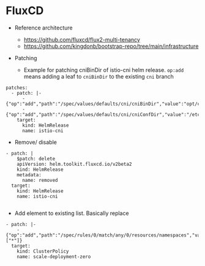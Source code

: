 # FluxCD

* Reference architecture
    * https://github.com/fluxcd/flux2-multi-tenancy
    * https://github.com/kingdonb/bootstrap-repo/tree/main/infrastructure


* Patching
  * Example for patching cniBinDir of istio-cni helm release. `op:add` means adding a leaf to `cniBinDir` to the existing `cni` branch
```
patches:
  - patch: |-
      - {"op":"add","path":"/spec/values/defaults/cni/cniBinDir","value":"opt/cni/bin"}
      - {"op":"add","path":"/spec/values/defaults/cni/cniConfDir","value":"/etc/cni/net.d"}
    target:
      kind: HelmRelease
      name: istio-cni
```

* Remove/ disable
``` 
- patch: |
    $patch: delete
    apiVersion: helm.toolkit.fluxcd.io/v2beta2
    kind: HelmRelease
    metadata:
      name: removed
  target:
    kind: HelmRelease
    name: istio-cni        
        
```

* Add element to existing list. Basically replace
```
- patch: |-
    - {"op":"add","path":"/spec/rules/0/match/any/0/resources/namespaces","value":["*"]}
  target:
    kind: ClusterPolicy
    name: scale-deployment-zero
```